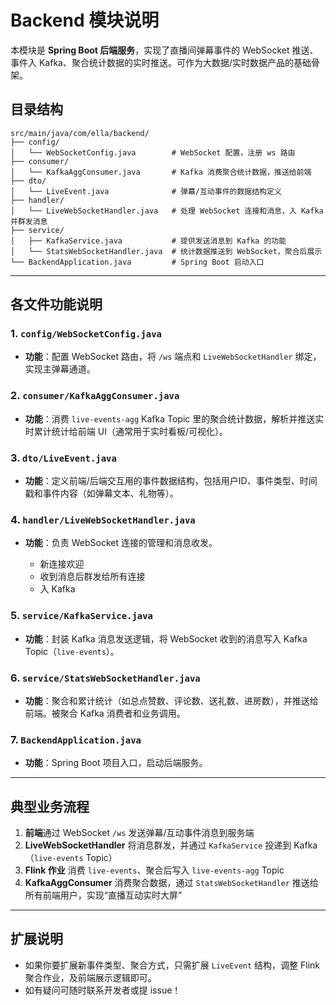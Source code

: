 
# **Backend 模块说明**

本模块是 **Spring Boot 后端服务**，实现了直播间弹幕事件的 WebSocket 推送、事件入 Kafka、聚合统计数据的实时推送。可作为大数据/实时数据产品的基础骨架。

## 目录结构

```
src/main/java/com/ella/backend/
├── config/
│   └── WebSocketConfig.java        # WebSocket 配置，注册 ws 路由
├── consumer/
│   └── KafkaAggConsumer.java       # Kafka 消费聚合统计数据，推送给前端
├── dto/
│   └── LiveEvent.java              # 弹幕/互动事件的数据结构定义
├── handler/
│   └── LiveWebSocketHandler.java   # 处理 WebSocket 连接和消息，入 Kafka 并群发消息
├── service/
│   ├── KafkaService.java           # 提供发送消息到 Kafka 的功能
│   └── StatsWebSocketHandler.java  # 统计数据推送到 WebSocket，聚合后展示
└── BackendApplication.java         # Spring Boot 启动入口
```

---

## 各文件功能说明

### 1. `config/WebSocketConfig.java`

* **功能**：配置 WebSocket 路由，将 `/ws` 端点和 `LiveWebSocketHandler` 绑定，实现主弹幕通道。

### 2. `consumer/KafkaAggConsumer.java`

* **功能**：消费 `live-events-agg` Kafka Topic 里的聚合统计数据，解析并推送实时累计统计给前端 UI（通常用于实时看板/可视化）。

### 3. `dto/LiveEvent.java`

* **功能**：定义前端/后端交互用的事件数据结构，包括用户ID、事件类型、时间戳和事件内容（如弹幕文本、礼物等）。

### 4. `handler/LiveWebSocketHandler.java`

* **功能**：负责 WebSocket 连接的管理和消息收发。

    * 新连接欢迎
    * 收到消息后群发给所有连接
    * 入 Kafka

### 5. `service/KafkaService.java`

* **功能**：封装 Kafka 消息发送逻辑，将 WebSocket 收到的消息写入 Kafka Topic（`live-events`）。

### 6. `service/StatsWebSocketHandler.java`

* **功能**：聚合和累计统计（如总点赞数、评论数、送礼数、进房数），并推送给前端。被聚合 Kafka 消费者和业务调用。

### 7. `BackendApplication.java`

* **功能**：Spring Boot 项目入口，启动后端服务。

---

## 典型业务流程

1. **前端**通过 WebSocket `/ws` 发送弹幕/互动事件消息到服务端
2. **LiveWebSocketHandler** 将消息群发，并通过 `KafkaService` 投递到 Kafka（`live-events` Topic）
3. **Flink 作业** 消费 `live-events`、聚合后写入 `live-events-agg` Topic
4. **KafkaAggConsumer** 消费聚合数据，通过 `StatsWebSocketHandler` 推送给所有前端用户，实现“直播互动实时大屏”

---

## 扩展说明

* 如果你要扩展新事件类型、聚合方式，只需扩展 `LiveEvent` 结构，调整 Flink 聚合作业，及前端展示逻辑即可。
* 如有疑问可随时联系开发者或提 issue！
